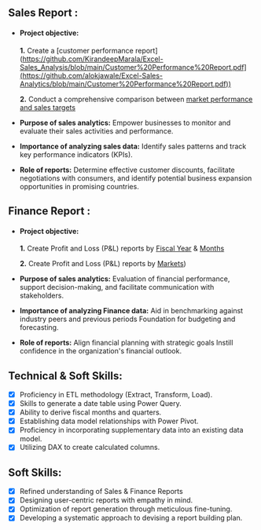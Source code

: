 ## Sales Report :


- #### **Project objective:** 

    **1.** Create a [customer performance report] (https://github.com/KirandeepMarala/Excel-Sales_Analysis/blob/main/Customer%20Performance%20Report.pdf](https://github.com/alokjawale/Excel-Sales-Analytics/blob/main/Customer%20Performance%20Report.pdf))
  
    **2.** Conduct a comprehensive comparison between [market performance and sales targets]([[https://github.com/KirandeepMarala/Excel-Sales_Analysis/blob/main/Customer%20Performance%20Report.pdf](https://github.com/alokjawale/Excel-Sales-Analytics/blob/main/Market%20Performance%20vs%20Target%20Report.pdf](https://github.com/alokjawale/Excel-Sales-Analytics/blob/main/Market%20Performance%20vs%20Target%20Report.pdf)))

- **Purpose of sales analytics:** Empower businesses to monitor and evaluate their sales activities and performance.

- **Importance of analyzing sales data:** Identify sales patterns and track key performance indicators (KPIs).

- **Role of reports:** Determine effective customer discounts, facilitate negotiations with consumers, and identify potential business expansion opportunities in promising countries.


## Finance Report :

- #### **Project objective:** 

    **1.** Create Profit and Loss (P&L) reports by [Fiscal Year]([https://github.com/KirandeepMarala/Excel-Sales_Analysis/blob/main/P%26L%20Statement%20by%20Fiscal%20Year.pdf](https://github.com/alokjawale/Excel-Sales-Analytics/blob/main/P%26L%20Statement%20by%20Fiscal%20Year.pdf)) & [Months]([https://github.com/KirandeepMarala/Excel-Sales_Analysis/blob/main/P%26L%20Statement%20by%20Months.pdf](https://github.com/alokjawale/Excel-Sales-Analytics/blob/main/P%26L%20Statement%20by%20Months.pdf))

   **2.** Create Profit and Loss (P&L) reports by [Markets](https://github.com/alokjawale/Excel-Sales-Analytics/blob/main/P%26L%20Statement%20by%20Markets.pdf))

- **Purpose of sales analytics:** Evaluation of financial performance, support decision-making, and facilitate communication with stakeholders.

- **Importance of analyzing Finance data:** Aid in benchmarking against industry peers and previous periods Foundation for budgeting and forecasting.

- **Role of reports:** Align financial planning with strategic goals Instill confidence in the organization's financial outlook.


## Technical & Soft Skills:
- [x]	Proficiency in ETL methodology (Extract, Transform, Load).
- [x]	Skills to generate a date table using Power Query.
- [x]	Ability to derive fiscal months and quarters.
- [x]	Establishing data model relationships with Power Pivot.
- [x]	Proficiency in incorporating supplementary data into an existing data model.
- [x]	Utilizing DAX to create calculated columns.

## Soft Skills:
- [x]	Refined understanding of Sales & Finance Reports
- [x]	Designing user-centric reports with empathy in mind.
- [x]	Optimization of report generation through meticulous fine-tuning.
- [x]	Developing a systematic approach to devising a report building plan.
